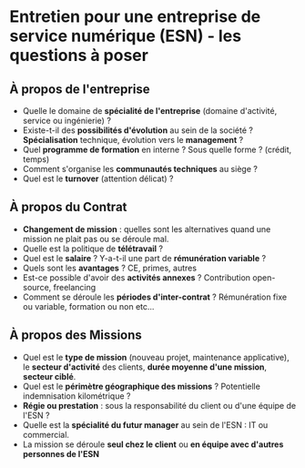 # Entretien pour une entreprise de service numérique (ESN) - les questions à poser

## À propos de l'entreprise
- Quelle le domaine de **spécialité de l'entreprise** (domaine d'activité, service ou ingénierie) ?
- Existe-t-il des **possibilités d'évolution** au sein de la société ? **Spécialisation** technique, évolution vers le **management** ?
- Quel **programme de formation** en interne ? Sous quelle forme ? (crédit, temps)
- Comment s'organise les **communautés techniques** au siège ?
- Quel est le **turnover** (attention délicat) ?

## À propos du Contrat
- **Changement de mission** : quelles sont les alternatives quand une mission ne plait pas ou se déroule mal.
- Quelle est la politique de **télétravail** ?
- Quel est le **salaire** ? Y-a-t-il une part de **rémunération variable** ?
- Quels sont les **avantages** ? CE, primes, autres
- Est-ce possible d'avoir des **activités annexes** ? Contribution open-source, freelancing
- Comment se déroule les **périodes d'inter-contrat** ? Rémunération fixe ou variable, formation ou non etc...

## À propos des Missions
- Quel est le **type de mission** (nouveau projet, maintenance applicative), le **secteur d'activité** des clients, **durée moyenne d'une mission**, **secteur ciblé**.
- Quel est le **périmètre géographique des missions** ? Potentielle indemnisation kilométrique ?
- **Régie ou prestation** : sous la responsabilité du client ou d'une équipe de l'ESN ?
- Quelle est la **spécialité du futur manager** au sein de l'ESN : IT ou commercial.
- La mission se déroule **seul chez le client** ou **en équipe avec d'autres personnes de l'ESN**

